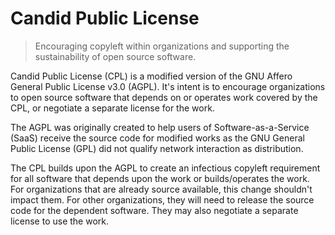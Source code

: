 # Candid Public License

> Encouraging copyleft within organizations and supporting the sustainability of open source software.

Candid Public License (CPL) is a modified version of the GNU Affero General Public License v3.0 (AGPL).  It's intent is to encourage organizations to open source software that depends on or operates work covered by the CPL, or negotiate a separate license for the work.

The AGPL was originally created to help users of Software-as-a-Service (SaaS) receive the source code for modified works as the GNU General Public License (GPL) did not qualify network interaction as distribution.

The CPL builds upon the AGPL to create an infectious copyleft requirement for all software that depends upon the work or builds/operates the work.  For organizations that are already source available, this change shouldn't impact them.  For other organizations, they will need to release the source code for the dependent software.  They may also negotiate a separate license to use the work.
